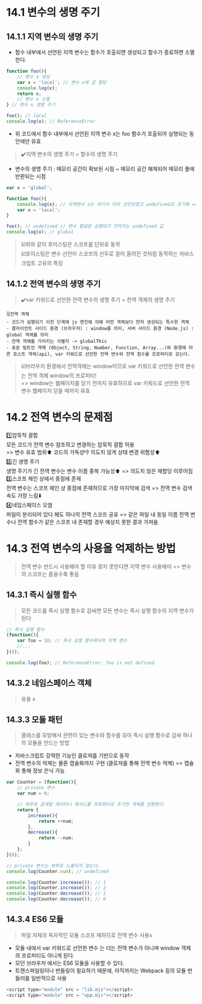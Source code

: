 # 14.1 변수의 생명 주기
## 14.1.1 지역 변수의 생명 주기
+ 함수 내부에서 선언된 지역 변수는 함수가 호출되면 생성되고 함수가 종료하면 소멸한다. 
```js
function foo(){
    // 변수 x 생성
    var x = 'local'; // 변수 x에 값 할당
    console.log(x);
    return x;
    // 변수 x 소멸
} // 변수 x 생명 주기

foo(); // local
console.log(x); // ReferenceError
```
+ 위 코드에서 함수 내부에서 선언된 지역 변수 x는 foo 함수가 호출되어 실행되는 동안에만 유효
> ✔️지역 변수의 생명 주기 = 함수의 생명 주기
+ 변수의 생명 주기 : 메모리 공간이 확보된 시점 ~ 메모리 공간 해제되어 메모리 풀에 반환되는 시점
```js
var x = 'global';

function foo(){
    console.log(x); // 지역변수 x는 여기서 이미 선언되었고 undefined로 초기화 => 지역 변수 x를 참조해 값을 출력!
    var x = 'local';
}

foo(); // undefined // 변수 할당문 실행되기 전까지는 undefined 값
console.log(x); // global
```
> ☑️위와 같이 호이스팅은 스코프를 단위로 동작<br/>
> ☑️호이스팅은 변수 선언이 스코프의 선두로 끌어 올려진 것처럼 동작하는 자바스크립트 고유의 특징
## 14.1.2 전역 변수의 생명 주기
> ✔️var 키워드로 선언한 전역 변수의 생명 주기 = 전역 객체의 생명 주기
```
🗒️전역 객체
- 코드가 실행되기 이전 단계에 js 엔진에 의해 어떤 객체보다 먼저 생성되는 특수한 객체
- 클라이언트 사이드 환경 (브라우저) : window를 의미, 서버 사이드 환경 (Node.js) : global 객체를 의미
- 전역 객체를 가리키는 식별자 -> globalThis
- 표준 빌트인 객체 (Object, String, Number, Function, Array...)와 환경에 따른 호스트 객체(api), var 키워드로 선언한 전역 변수와 전역 함수를 프로퍼티로 갖는다.
```
> ☑️브라우저 환경에서 전역객체는 window이므로 var 키워드로 선언한 전역 변수는 전역 객체 window의 프로퍼티!<br/>
     => window는 웹페이지를 닫기 전까지 유효하므로 var 키워드로 선언한 전역 변수 웹페이지 닫을 때까지 유효<br/>
# 14.2 전역 변수의 문제점
1️⃣암묵적 결합<br/>
모든 코드가 전역 변수 참조하고 변경하는 암묵적 결합 허용<br/>
=> 변수 유효 범위⬆️ 코드의 가독성👎 의도치 않게 상태 변경 위험성⬆️<br/>
2️⃣긴 생명 주기<br/>
생명 주기가 긴 전역 변수는 변수 이름 중복 가능성⬆️ => 의도치 않은 재할당 이루어짐<br/>
3️⃣스코프 체인 상에서 종점에 존재<br/>
전역 변수는 스코프 체인 상 종점에 존재하므로 가장 마지막에 검색 => 전역 변수 검색속도 가장 느림⬇️<br/>
4️⃣네임스페이스 오염<br/>
파일이 분리되어 있다 해도 하나의 전역 스코프 공유 => 같은 파일 내 동일 이름 전역 변수나 전역 함수가 같은 스코프 내 존재할 경우 예상치 못한 결과 가져옴
# 14.3 전역 변수의 사용을 억제하는 방법
> 전역 변수 반드시 사용해야 할 이유 찾지 못한다면 지역 변수 사용해야  => 변수의 스코프는 좁을수록 좋음
## 14.3.1 즉시 실행 함수
> 모든 코드를 즉시 실행 함수로 감싸면 모든 변수는 즉시 실행 함수의 지역 변수가 된다
```js
// 즉시 실행 함수
(function(){
    var foo = 10; // 즉시 실행 함수에서의 지역 변수
    //...
}());

console.log(foo); // ReferenceError: foo is not defined
```
## 14.3.2 네임스페이스 객체
> 유용 x
## 14.3.3 모듈 패턴
> 클래스를 모방해서 관련이 있는 변수와 함수를 모아 즉시 실행 함수로 감싸 하나의 모듈을 만드는 방법
+ 자바스크립트 강력한 기능인 클로져를 기반으로 동작
+ 전역 변수의 억제는 물론 캡슐화까지 구현 (클로져를 통해 전역 변수 억제) => 캡슐화 통해 정보 은닉 가능
```js
var Counter = (function(){
    // private 변수
    var num = 0;

    // 외부로 공개할 데이터나 메서드를 프로퍼티로 추가한 객체를 반환한다.
    return {
        increase(){
            return ++num;
        },
        decrease(){
            return --num;
        }
    };
}());

// private 변수는 외부로 노출되지 않는다.
console.log(Counter.num); // undefined

console.log(Counter.increase()); // 1
console.log(Counter.increase()); // 2
console.log(Counter.decrease()); // 1
console.log(Counter.decrease()); // 0
```

## 14.3.4 ES6 모듈
> 파일 자체의 독자적인 모듈 스코프 제하므로 전역 변수 사용x
+ 모듈 내에서 var 키워드로 선언한 변수 는 더는 전역 변수가 아니며 window 객체 의 프로퍼티도 아니게 된다.
+ 모던 브라우저 에서는 ES6 모듈을 사용할 수 있다.
+ 트랜스파일링이나 번들링이 필요하기 때문에, 아직까지는 Webpack 등의 모듈 번들러를 일반적으로 사용
```js
<script type="module" src = "lib.mjs"></script>
<script type="module" src = "app.mjs"></script>
```
